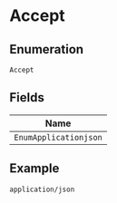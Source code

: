 
# Accept

## Enumeration

`Accept`

## Fields

| Name |
|  --- |
| `EnumApplicationjson` |

## Example

```
application/json
```

